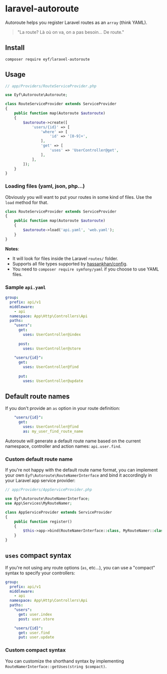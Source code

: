# laravel-autoroute
Autoroute helps you register Laravel routes as an `array` (think YAML).

> "La route? Là où on va, on a pas besoin... De route."

## Install

```
composer require eyf/laravel-autoroute
```

## Usage

```php
// app/Providers/RouteServiceProvider.php

use Eyf\Autoroute\Autoroute;

class RouteServiceProvider extends ServiceProvider
{
    public function map(Autoroute $autoroute)
    {
        $autoroute->create([
            'users/{id}' => [
                'where' => [
                    'id' => '[0-9]+',
                ],
                'get' => [
                    'uses' => 'UserController@get',
                ],
            ],
        ]);
    }
}
```

### Loading files (yaml, json, php...)

Obviously you will want to put your routes in some kind of files. Use the `load` method for that.

```php
class RouteServiceProvider extends ServiceProvider
{
    public function map(Autoroute $autoroute)
    {
        $autoroute->load('api.yaml', 'web.yaml');
    }
}
```

__Notes__:
- It will look for files inside the Laravel `routes/` folder.
- Supports all file types supported by [hassankhan/config](https://github.com/hassankhan/config).
- You need to `composer require symfony/yaml` if you choose to use YAML files.

### Sample `api.yaml`

```yaml
group:
  prefix: api/v1
  middleware:
    - api
  namespace: App\Http\Controllers\Api
  paths:
    "users":
      get:
        uses: UserController@index
        
      post:
        uses: UserController@store
        
    "users/{id}":
      get:
        uses: UserController@find
        
      put:
        uses: UserController@update
```

## Default route names

If you don't provide an `as` option in your route definition:

```yaml
    "users/{id}":
      get:
        uses: UserController@find
        as: my_user_find_route_name
```

Autoroute will generate a default route name based on the current namespace, controller and action names: `api.user.find`.

### Custom default route name

If you're not happy with the default route name format, you can implement your own `Eyf\Autoroute\RouteNamerInterface` and bind it accordingly in your Laravel app service provider:

```php
// app/Providers/AppServiceProvider.php

use Eyf\Autoroute\RouteNamerInterface;
use App\Services\MyRouteNamer;

class AppServiceProvider extends ServiceProvider
{
    public function register()
    {
        $this->app->bind(RouteNamerInterface::class, MyRouteNamer::class);
    }
}
```

## `uses` compact syntax

If you're not using any route options (`as`, etc...), you can use a "compact" syntax to specify your controllers:

```yaml
group:
  prefix: api/v1
  middleware:
    - api
  namespace: App\Http\Controllers\Api
  paths:
    "users":
      get: user.index
      post: user.store

    "users/{id}":
      get: user.find
      put: user.update
```

### Custom compact syntax

You can customize the shorthand syntax by implementing `RouteNamerInterface::getUses(string $compact)`.

